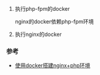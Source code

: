 

1. 执行php-fpm的docker

    nginx的docker依赖php-fpm环境

2. 执行nginx的docker


### 参考
* [使用docker搭建nginx+php环境](https://blog.csdn.net/ootiantong/article/details/109054285)